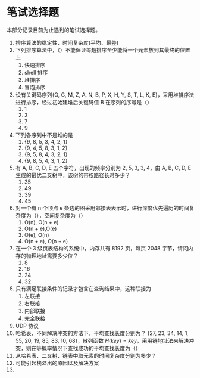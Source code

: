 # 笔试选择题

本部分记录目前为止遇到的笔试选择题。

1.   排序算法的稳定性、时间复杂度(平均、最差)
2.   下列排序算法中，（）不能保证每趟排序至少能将一个元素放到其最终的位置上
     1.   快速排序
     2.   shell 排序
     3.   堆排序
     4.   冒泡排序
3.   设有关键码序列{Q, G, M, Z, A, N, B, P, X, H, Y, S, T, L, K, E}，采用堆排序法进行排序，经过初始建堆后关键码值 B 在序列的序号是（）
     1.   1
     2.   3
     3.   7
     4.   9
4.   下列各序列中不是堆的是
     1.   {9, 8, 5, 3, 4, 2, 1}
     2.   {9, 4, 5, 8, 3, 1, 2}
     3.   {9, 5, 8, 4, 3, 2, 1}
     4.   {9, 8, 5, 4, 3, 1, 2}
5.   有 A, B, C, D, E 五个字符，出现的频率分别为 2, 5, 3, 3, 4，由 A, B, C, D, E 生成的最优二叉树中，该树的带权路径长时多少？
     1.   35
     2.   49
     3.   39
     4.   45
6.   对一个有 n 个顶点 e 条边的图采用邻接表表示时，进行深度优先遍历的时间复杂度为（），空间复杂度为（）
     1.   O(n), O(n + e)
     2.   O(n + e),O(e)
     3.   O(e), O(n)
     4.   O(n + e), O(n + e)
7.   在一个 3 级页表结构的系统中，内存共有 8192 页，每页 2048 字节，请问内存的物理地址需要多少位？
     1.   8
     2.   16
     3.   24
     4.   32
8.   只有满足联接条件的记录才包含在查询结果中，这种联接为
     1.   左联接
     2.   右联接
     3.   内部联接
     4.   完全联接
9.   UDP 协议
10.   哈希表，不同解决冲突的方法下，平均查找长度分别为？
      {27, 23, 34, 14, 1, 55, 20, 19, 85, 83, 10, 68}，散列函数 $H(key) = key % 7$，采用链地址法来解决冲突，则在等概率情况下查找成功的平均查找长度为（）
11.   从哈希表、二叉树、链表中取元素的时间复杂度分别为多少？
12.   可能引起栈溢出的原因以及解决方案
13.   
